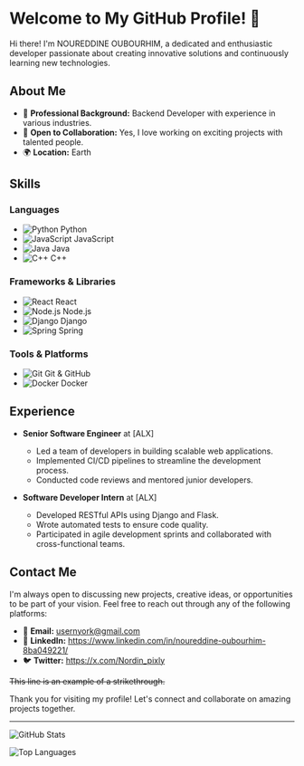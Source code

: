 # Welcome to My GitHub Profile! 👋

Hi there! I'm NOUREDDINE OUBOURHIM, a dedicated and enthusiastic developer passionate about creating innovative solutions and continuously learning new technologies.

## About Me

- 💼 **Professional Background:** Backend Developer with experience in various industries.
- 🤝 **Open to Collaboration:** Yes, I love working on exciting projects with talented people.
- 🌍 **Location:** Earth

## Skills

### Languages
- ![Python](https://img.shields.io/badge/Python-3776AB?style=for-the-badge&logo=python&logoColor=white) Python
- ![JavaScript](https://img.shields.io/badge/JavaScript-F7DF1E?style=for-the-badge&logo=javascript&logoColor=black) JavaScript
- ![Java](https://img.shields.io/badge/Java-007396?style=for-the-badge&logo=java&logoColor=white) Java
- ![C++](https://img.shields.io/badge/C++-00599C?style=for-the-badge&logo=cplusplus&logoColor=white) C++

### Frameworks & Libraries
- ![React](https://img.shields.io/badge/React-20232A?style=for-the-badge&logo=react&logoColor=61DAFB) React
- ![Node.js](https://img.shields.io/badge/Node.js-43853D?style=for-the-badge&logo=nodedotjs&logoColor=white) Node.js
- ![Django](https://img.shields.io/badge/Django-092E20?style=for-the-badge&logo=django&logoColor=white) Django
- ![Spring](https://img.shields.io/badge/Spring-6DB33F?style=for-the-badge&logo=spring&logoColor=white) Spring

### Tools & Platforms
- ![Git](https://img.shields.io/badge/Git-F05032?style=for-the-badge&logo=git&logoColor=white) Git & GitHub
- ![Docker](https://img.shields.io/badge/Docker-2496ED?style=for-the-badge&logo=docker&logoColor=white) Docker


## Experience

- **Senior Software Engineer** at [ALX]
  - Led a team of developers in building scalable web applications.
  - Implemented CI/CD pipelines to streamline the development process.
  - Conducted code reviews and mentored junior developers.

- **Software Developer Intern** at [ALX]
  - Developed RESTful APIs using Django and Flask.
  - Wrote automated tests to ensure code quality.
  - Participated in agile development sprints and collaborated with cross-functional teams.

## Contact Me

I'm always open to discussing new projects, creative ideas, or opportunities to be part of your vision. Feel free to reach out through any of the following platforms:

- 📧 **Email:** usernyork@gmail.com
- 💼 **LinkedIn:** https://www.linkedin.com/in/noureddine-oubourhim-8ba049221/
- 🐦 **Twitter:** https://x.com/Nordin_pixly



~~This line is an example of a strikethrough.~~

Thank you for visiting my profile! Let's connect and collaborate on amazing projects together.

---

![GitHub Stats](https://github-readme-stats.vercel.app/api?username=NORTH89&show_icons=true&theme=dark)

![Top Languages](https://github-readme-stats.vercel.app/api/top-langs/?username=NORTH89&layout=compact&theme=dark)
